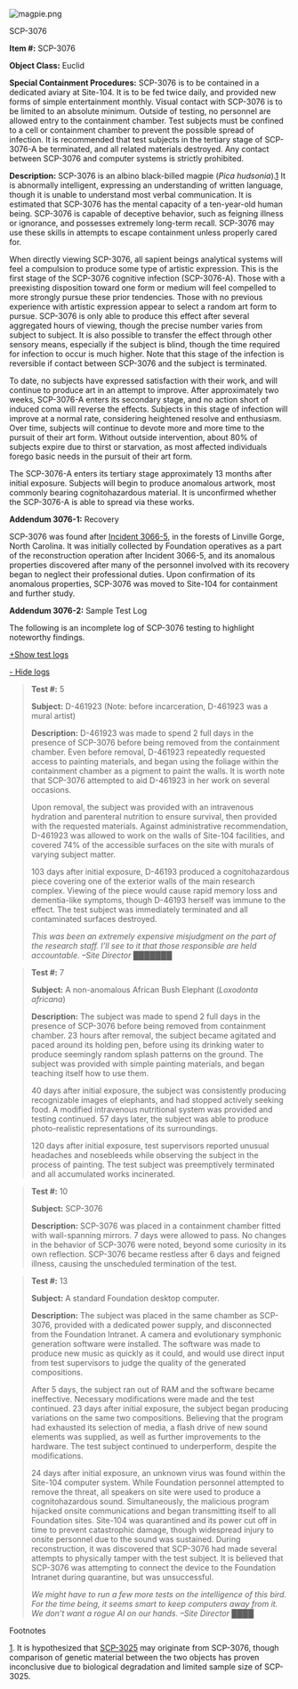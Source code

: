 ![magpie.png](http://scp-wiki.wdfiles.com/local--files/scp-3076/magpie.png)

SCP-3076

**Item #:** SCP-3076

**Object Class:** Euclid

**Special Containment Procedures:** SCP-3076 is to be contained in a dedicated aviary at Site-104. It is to be fed twice daily, and provided new forms of simple entertainment monthly. Visual contact with SCP-3076 is to be limited to an absolute minimum. Outside of testing, no personnel are allowed entry to the containment chamber. Test subjects must be confined to a cell or containment chamber to prevent the possible spread of infection. It is recommended that test subjects in the tertiary stage of SCP-3076-A be terminated, and all related materials destroyed. Any contact between SCP-3076 and computer systems is strictly prohibited.

**Description:** SCP-3076 is an albino black-billed magpie (_Pica hudsonia_).[1](javascript:;) It is abnormally intelligent, expressing an understanding of written language, though it is unable to understand most verbal communication. It is estimated that SCP-3076 has the mental capacity of a ten-year-old human being. SCP-3076 is capable of deceptive behavior, such as feigning illness or ignorance, and possesses extremely long-term recall. SCP-3076 may use these skills in attempts to escape containment unless properly cared for.

When directly viewing SCP-3076, all sapient beings analytical systems will feel a compulsion to produce some type of artistic expression. This is the first stage of the SCP-3076 cognitive infection (SCP-3076-A). Those with a preexisting disposition toward one form or medium will feel compelled to more strongly pursue these prior tendencies. Those with no previous experience with artistic expression appear to select a random art form to pursue. SCP-3076 is only able to produce this effect after several aggregated hours of viewing, though the precise number varies from subject to subject. It is also possible to transfer the effect through other sensory means, especially if the subject is blind, though the time required for infection to occur is much higher. Note that this stage of the infection is reversible if contact between SCP-3076 and the subject is terminated.

To date, no subjects have expressed satisfaction with their work, and will continue to produce art in an attempt to improve. After approximately two weeks, SCP-3076-A enters its secondary stage, and no action short of induced coma will reverse the effects. Subjects in this stage of infection will improve at a normal rate, considering heightened resolve and enthusiasm. Over time, subjects will continue to devote more and more time to the pursuit of their art form. Without outside intervention, about 80% of subjects expire due to thirst or starvation, as most affected individuals forego basic needs in the pursuit of their art form.

The SCP-3076-A enters its tertiary stage approximately 13 months after initial exposure. Subjects will begin to produce anomalous artwork, most commonly bearing cognitohazardous material. It is unconfirmed whether the SCP-3076-A is able to spread via these works.

**Addendum 3076-1:** Recovery

SCP-3076 was found after [Incident 3066-5](http://www.scp-wiki.net/scp-3066), in the forests of Linville Gorge, North Carolina. It was initially collected by Foundation operatives as a part of the reconstruction operation after Incident 3066-5, and its anomalous properties discovered after many of the personnel involved with its recovery began to neglect their professional duties. Upon confirmation of its anomalous properties, SCP-3076 was moved to Site-104 for containment and further study.

**Addendum 3076-2:** Sample Test Log

The following is an incomplete log of SCP-3076 testing to highlight noteworthy findings.

[+Show test logs](javascript:;)

[\- Hide logs](javascript:;)

> **Test #:** 5
> 
> **Subject:** D-461923 (Note: before incarceration, D-461923 was a mural artist)
> 
> **Description:** D-461923 was made to spend 2 full days in the presence of SCP-3076 before being removed from the containment chamber. Even before removal, D-461923 repeatedly requested access to painting materials, and began using the foliage within the containment chamber as a pigment to paint the walls. It is worth note that SCP-3076 attempted to aid D-461923 in her work on several occasions.
> 
> Upon removal, the subject was provided with an intravenous hydration and parenteral nutrition to ensure survival, then provided with the requested materials. Against administrative recommendation, D-461923 was allowed to work on the walls of Site-104 facilities, and covered 74% of the accessible surfaces on the site with murals of varying subject matter.
> 
> 103 days after initial exposure, D-46193 produced a cognitohazardous piece covering one of the exterior walls of the main research complex. Viewing of the piece would cause rapid memory loss and dementia-like symptoms, though D-46193 herself was immune to the effect. The test subject was immediately terminated and all contaminated surfaces destroyed.
> 
> _This was been an extremely expensive misjudgment on the part of the research staff. I’ll see to it that those responsible are held accountable. –Site Director ███████_

> **Test #:** 7
> 
> **Subject:** A non-anomalous African Bush Elephant (_Loxodonta africana_)
> 
> **Description:** The subject was made to spend 2 full days in the presence of SCP-3076 before being removed from containment chamber. 23 hours after removal, the subject became agitated and paced around its holding pen, before using its drinking water to produce seemingly random splash patterns on the ground. The subject was provided with simple painting materials, and began teaching itself how to use them.
> 
> 40 days after initial exposure, the subject was consistently producing recognizable images of elephants, and had stopped actively seeking food. A modified intravenous nutritional system was provided and testing continued. 57 days later, the subject was able to produce photo-realistic representations of its surroundings.
> 
> 120 days after initial exposure, test supervisors reported unusual headaches and nosebleeds while observing the subject in the process of painting. The test subject was preemptively terminated and all accumulated works incinerated.

> **Test #:** 10
> 
> **Subject:** SCP-3076
> 
> **Description:** SCP-3076 was placed in a containment chamber fitted with wall-spanning mirrors. 7 days were allowed to pass. No changes in the behavior of SCP-3076 were noted, beyond some curiosity in its own reflection. SCP-3076 became restless after 6 days and feigned illness, causing the unscheduled termination of the test.

> **Test #:** 13
> 
> **Subject:** A standard Foundation desktop computer.
> 
> **Description:** The subject was placed in the same chamber as SCP-3076, provided with a dedicated power supply, and disconnected from the Foundation Intranet. A camera and evolutionary symphonic generation software were installed. The software was made to produce new music as quickly as it could, and would use direct input from test supervisors to judge the quality of the generated compositions.
> 
> After 5 days, the subject ran out of RAM and the software became ineffective. Necessary modifications were made and the test continued. 23 days after initial exposure, the subject began producing variations on the same two compositions. Believing that the program had exhausted its selection of media, a flash drive of new sound elements was supplied, as well as further improvements to the hardware. The test subject continued to underperform, despite the modifications.
> 
> 24 days after initial exposure, an unknown virus was found within the Site-104 computer system. While Foundation personnel attempted to remove the threat, all speakers on site were used to produce a cognitohazardous sound. Simultaneously, the malicious program hijacked onsite communications and began transmitting itself to all Foundation sites. Site-104 was quarantined and its power cut off in time to prevent catastrophic damage, though widespread injury to onsite personnel due to the sound was sustained. During reconstruction, it was discovered that SCP-3076 had made several attempts to physically tamper with the test subject. It is believed that SCP-3076 was attempting to connect the device to the Foundation Intranet during quarantine, but was unsuccessful.
> 
> _We might have to run a few more tests on the intelligence of this bird. For the time being, it seems smart to keep computers away from it. We don’t want a rogue AI on our hands. –Site Director ████_

Footnotes

[1](javascript:;). It is hypothesized that [SCP-3025](http://www.scp-wiki.net/scp-3025) may originate from SCP-3076, though comparison of genetic material between the two objects has proven inconclusive due to biological degradation and limited sample size of SCP-3025.